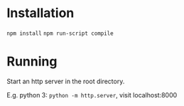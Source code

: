 # Installation

`npm install`
`npm run-script compile`

# Running
Start an http server in the root directory.

E.g. python 3:
`python -m http.server`, visit localhost:8000

